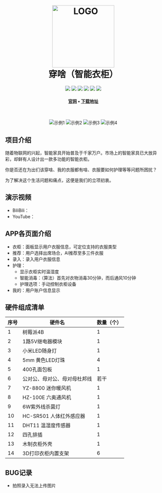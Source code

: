 <h1 align="center">
<img src="https://images.gitee.com/uploads/images/2020/0202/135731_797d637c_5657189.png" alt="LOGO" width="200" />
  <br>
  穿啥（智能衣柜）
  <br>
</h1>

<p align="center">
  <img src="https://img.shields.io/badge/support-android4.0+-3DDC84?logo=Android">
  <img src="https://img.shields.io/badge/language-vue-4FC08D?logo=Vue.js">
  <img src="https://img.shields.io/badge/language-python3-3776AB?logo=Python">
  <img src="https://img.shields.io/badge/web_server-lamb-D22128?logo=Apache">
  <img src="https://img.shields.io/badge/server_os-raspberry_pi_os-C51A4A?logo=Raspberry Pi">
  <img src="https://img.shields.io/badge/intranet_penetration-花生壳-ff69b4">
</p>

<h4 align="center">
  <a href="http://maosu.vicp.io/穿啥APP官网/index.html">官网</a> •
  <a href="https://gitee.com/MaoSuSu/wear_what_app/releases">下载地址</a>
</h4>

﻿<p align="center">
    <img src="https://images.gitee.com/uploads/images/2020/0528/144450_ff8f39eb_5657189.jpeg" alt="示例1" />
    <img src="https://images.gitee.com/uploads/images/2020/0528/144505_e8ab10e1_5657189.jpeg" alt="示例2" />
    <img src="https://images.gitee.com/uploads/images/2020/0528/144513_dd84c93e_5657189.jpeg" alt="示例3" />
    <img src="https://images.gitee.com/uploads/images/2020/0528/144522_0ea79d37_5657189.jpeg" alt="示例4" />
</p>

## 项目介绍  
随着物联网的兴起，智能家具开始普及于千家万户。市场上的智能家具已大放异彩，却鲜有人设计出一款多功能的智能衣柜。

你是否还在为出们该穿啥、我的衣服都有啥、衣服要如何护理等等问题所困扰？

为了解决这个生活问题和痛点，这便是我们的立项初衷。

## 演示视频

- BiliBili：
- YouTube：

## APP各页面介绍

- 衣柜：面板显示用户衣服信息，可定位支持的衣服类型
- 推荐：用户选择出席场合，AI推荐至多三件衣服
- 录入：录入用户衣服信息
- 护理：
    - 显示衣柜实时温湿度
    - 智能消毒：（算法）首先对衣物消毒30分钟，而后通风10分钟
    - 护理选项：手动控制衣柜设备
- 我的：用户账户信息显示

## 硬件组成清单

| 序号 |           硬件名            | 数量（个）|
|-----|-----------------------------|----------|
|  1  |  树莓派4B                   |    1     |
|  2  |  1路5V继电器模块             |    1     |
|  3  |  小米LED随身灯               |    1     |
|  4  |  5mm 黄色LED灯珠             |    4     |
|  5  |  400孔面包板                 |    1     |
|  6  |  公对公、母对公、母对母杜邦线  |    若干  |
|  7  |  YZ-8800 迷你暖风机          |    1     |
|  8  |  HZ-100E 六奥通风机          |    1     |
|  9  |  6W紫外线杀菌灯              |    1     |
|  10 |  HC-SR501 人体红外感应器     |    1     |
|  11 |  DHT11 温湿度传感器          |    1     |
|  12 |  四孔排插                    |    1     |
|  13 |  木制衣柜外壳                |     1    |
|  14 |  3D打印衣柜内置支架           |    6     |

## BUG记录

- 拍照录入无法上传图片